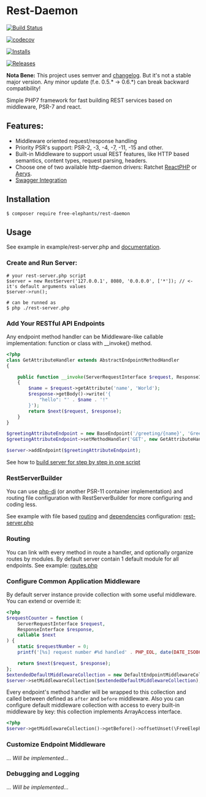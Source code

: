 # Rest-Daemon

[![Build Status](https://travis-ci.org/FreeElephants/rest-daemon.svg?branch=master)](https://travis-ci.org/FreeElephants/rest-daemon)

[![codecov](https://codecov.io/gh/FreeElephants/rest-daemon/branch/master/graph/badge.svg)](https://codecov.io/gh/FreeElephants/rest-daemon)

[![Installs](https://img.shields.io/packagist/dt/free-elephants/rest-daemon.svg)](https://packagist.org/packages/free-elephants/rest-daemon)

[![Releases](https://img.shields.io/packagist/v/free-elephants/rest-daemon.svg)](https://github.com/FreeElephants/rest-daemon/releases)

**Nota Bene:**
This project uses semver and [changelog](CHANGELOG.md).
But it's not a stable major version.
Any minor update (f.e. 0.5.* -> 0.6.*) can break backward compatibility!

Simple PHP7 framework for fast building REST services based on middleware, PSR-7 and react.

## Features:

- Middleware oriented request/response handling
- Priority PSR's support: PSR-2, -3, -4, -7, -11, -15 and other. 
- Built-in Middleware to support usual REST features, like HTTP based semantics, content types, request parsing, headers. 
- Choose one of two available http-daemon drivers: Ratchet [ReactPHP](https://github.com/ratchetphp/Ratchet) or [Aerys](https://github.com/amphp/aerys). 
- [Swagger Integration](/docs/SWAGGER.md)

## Installation 

    $ composer require free-elephants/rest-daemon

## Usage

See example in example/rest-server.php and [documentation](/docs/INDEX.md). 

### Create and Run Server:

```
# your rest-server.php script
$server = new RestServer('127.0.0.1', 8080, '0.0.0.0', ['*']); // <- it's default arguments values
$server->run();

# can be runned as
$ php ./rest-server.php 
```

### Add Your RESTful API Endpoints

Any endpoint method handler can be Middleware-like callable implementation: function or class with __invoke() method.  
```php
<?php
class GetAttributeHandler extends AbstractEndpointMethodHandler
{

    public function __invoke(ServerRequestInterface $request, ResponseInterface $response, callable $next)
    {
        $name = $request->getAttribute('name', 'World');
        $response->getBody()->write('{
            "hello": "' . $name . '!"
        }');
        return $next($request, $response);
    }
}

$greetingAttributeEndpoint = new BaseEndpoint('/greeting/{name}', 'Greeting by name in path');
$greetingAttributeEndpoint->setMethodHandler('GET', new GetAttributeHandler());

$server->addEndpoint($greetingAttributeEndpoint);
```

See how to [build server for step by step in one script](/example/rest-server-script-example.php)

### RestServerBuilder

You can use [php-di](https://github.com/free-elephants/php-di) (or another PSR-11 container implementation) and routing file configuration with RestServerBuilder for more configuring and coding less. 

See example with file based [routing](/example/routes.php) and [dependencies](/example/components.php) configuration: [rest-server.php](/example/rest-server.php)  

### Routing
You can link with every method in route a handler, and optionally organize routes by modules.  By default server contain 1 default module for all endpoints. 
See example: [routes.php](/example/routes.php)

### Configure Common Application Middleware

By default server instance provide collection with some useful middleware. 
You can extend or override it: 
```php
<?php
$requestCounter = function (
    ServerRequestInterface $request,
    ResponseInterface $response,
    callable $next
) {
    static $requestNumber = 0;
    printf('[%s] request number #%d handled' . PHP_EOL, date(DATE_ISO8601), ++$requestNumber);

    return $next($request, $response);
};
$extendedDefaultMiddlewareCollection = new DefaultEndpointMiddlewareCollection([], [$requestCounter]);
$server->setMiddlewareCollection($extendedDefaultMiddlewareCollection);
```

Every endpoint's method handler will be wrapped to this collection and called between defined as `after` and `before` middleware. 
Also you can configure default middleware collection with access to every built-in middleware by key: this collection implements ArrayAccess interface. 
```php
<?php
$server->getMiddlewareCollection()->getBefore()->offsetUnset(\FreeElephants\RestDaemon\Middleware\MiddlewareRole::NO_CONTENT_STATUS_SETTER);
```

### Customize Endpoint Middleware
... _Will be implemented..._

### Debugging and Logging
... _Will be implemented..._
